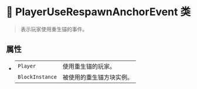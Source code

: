 # 🔖 PlayerUseRespawnAnchorEvent 类

>表示玩家使用重生锚的事件。

## 属性
- 
    |||
    |-|-|
    |`Player`|使用重生锚的玩家。|
    |`BlockInstance`|被使用的重生锚方块实例。|